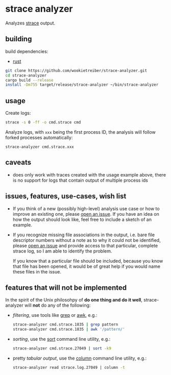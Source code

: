 strace analyzer
===============

Analyzes [strace][] output.


building
--------

build dependencies:

- [rust][]

```bash
git clone https://github.com/wookietreiber/strace-analyzer.git
cd strace-analyzer
cargo build --release
install -Dm755 target/release/strace-analyzer ~/bin/strace-analyzer
```


usage
-----

Create logs:

```bash
strace -s 0 -ff -o cmd.strace cmd
```

Analyze logs, with `xxx` being the first process ID, the analysis will follow
forked processes automatically:

```
strace-analyzer cmd.strace.xxx
```


caveats
-------

-   does only work with traces created with the usage example above, there is
    no support for logs that contain output of multiple process ids


issues, features, use-cases, wish list
--------------------------------------

-   If you think of a new (possibly high-level) analysis use case or how to
    improve an existing one, please [open an issue][newissue]. If you have an
    idea on how the output should look like, feel free to include a sketch of
    an example.

-   If you recognize missing file associations in the output, i.e. bare file
    descriptor numbers without a note as to why it could not be identified,
    please [open an issue][newissue] and provide access to that particular,
    complete strace log, so I am able to identify the problem.

    If you know that a particular file should be included, because you know
    that file has been opened, it would be of great help if you would name
    these files in the issue.


features that will not be implemented
-------------------------------------

In the spirit of the Unix philosohpy of **do one thing and do it well**,
strace-analyzer will **not** do any of the following:

-   *filtering*, use tools like [grep][] or [awk][], e.g.:

    ```bash
    strace-analyzer cmd.strace.1835 | grep pattern
    strace-analyzer cmd.strace.1835 | awk '/pattern/'
    ```

-   *sorting*, use the [sort][] command line utility, e.g.:

    ```bash
    strace-analyzer cmd.strace.27049 | sort -k9
    ```

-   pretty *tabular output*, use the [column][] command line utility, e.g.:

    ```bash
    strace-analyzer read strace.log.27049 | column -t
    ```


[awk]: http://man7.org/linux/man-pages/man1/gawk.1.html "gawk man page"
[column]: http://man7.org/linux/man-pages/man1/column.1.html "column man page"
[grep]: http://man7.org/linux/man-pages/man1/grep.1.html "grep man page"
[newissue]: https://github.com/wookietreiber/strace-analyzer/issues "issue tracker"
[rust]: https://www.rust-lang.org/ "rust programming language home page"
[sort]: http://man7.org/linux/man-pages/man1/sort.1.html "sort man page"
[strace]: http://sourceforge.net/projects/strace/ "strace home page"
